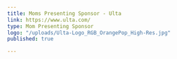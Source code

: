 ```yaml
---
title: Moms Presenting Sponsor - Ulta
link: https://www.ulta.com/
type: Mom Presenting Sponsor
logo: "/uploads/Ulta-Logo_RGB_OrangePop_High-Res.jpg"
published: true

---
```

